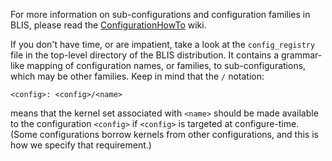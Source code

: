 
For more information on sub-configurations and configuration families in BLIS,
please read the [ConfigurationHowTo](https://github.com/flame/blis/wiki/ConfigurationHowTo) wiki.

If you don't have time, or are impatient, take a look at the `config_registry`
file in the top-level directory of the BLIS distribution. It contains a
grammar-like mapping of configuration names, or families, to sub-configurations,
which may be other families. Keep in mind that the `/` notation:
```
<config>: <config>/<name>
```
means that the kernel set associated with `<name>` should be made available to
 the configuration `<config>` if `<config>` is targeted at configure-time.
(Some configurations borrow kernels from other configurations, and this is how
we specify that requirement.)

